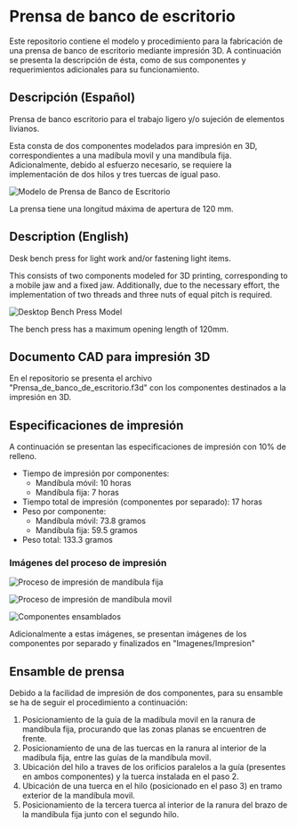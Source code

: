 # Prensa de banco de escritorio
Este repositorio contiene el modelo y procedimiento para la fabricación de una prensa de banco de escritorio mediante impresión 3D. A continuación se presenta la descripción de ésta, como de sus componentes y requerimientos adicionales para su funcionamiento.

## Descripción (Español)
Prensa de banco escritorio para el trabajo ligero y/o sujeción de elementos livianos.

Esta consta de dos componentes modelados para impresión en 3D, correspondientes a una madíbula movil y una mandíbula fija. Adicionalmente, debido al esfuerzo necesario, se requiere la implementación de dos hilos y tres tuercas de igual paso.

![Modelo de Prensa de Banco de Escritorio](/Imagenes/Prensa_de_banco.png)

La prensa tiene una longitud máxima de apertura de 120 mm. 

## Description (English)
Desk bench press for light work and/or fastening light items.

This consists of two components modeled for 3D printing, corresponding to a mobile jaw and a fixed jaw. Additionally, due to the necessary effort, the implementation of two threads and three nuts of equal pitch is required.

![Desktop Bench Press Model](/Imagenes/Prensa_de_banco.png)

The bench press has a maximum opening length of 120mm.

## Documento CAD para impresión 3D
En el repositorio se presenta el archivo "Prensa_de_banco_de_escritorio.f3d" con los componentes destinados a la impresión en 3D.

## Especificaciones de impresión
A continuación se presentan las especificaciones de impresión con 10% de relleno.
+ Tiempo de impresión por componentes:
    + Mandíbula móvil: 10 horas
    + Mandíbula fija: 7 horas
+ Tiempo total de impresión (componentes por separado): 17 horas
+ Peso por componente:
    + Mandíbula móvil: 73.8 gramos
    + Mandíbula fija: 59.5 gramos
+ Peso total: 133.3 gramos

### Imágenes del proceso de impresión
![Proceso de impresión de mandíbula fija](Imagenes/Impresion/ImpresionMandibulaFija.JPG)

![Proceso de impresión de mandíbula movil](Imagenes/Impresion/ImpresionMandibulaMovil.JPG)

![Componentes ensamblados](Imagenes/Impresion/PrensaEnsamblada.jpg)

Adicionalmente a estas imágenes, se presentan imágenes de los componentes por separado y finalizados en "Imagenes/Impresion"

## Ensamble de prensa
Debido a la facilidad de impresión de dos componentes, para su ensamble se ha de seguir el procedimiento a continuación:

1. Posicionamiento de la guía de la madíbula movil en la ranura de mandíbula fija, procurando que las zonas planas se encuentren de frente.
2. Posicionamiento de una de las tuercas en la ranura al interior de la madíbula fija, entre las guías de la mandíbula movil.
3. Ubicación del hilo a traves de los orificios paralelos a la guía (presentes en ambos componentes) y la tuerca instalada en el paso 2.
4. Ubicación de una tuerca en el hilo (posicionado en el paso 3) en tramo exterior de la mandíbula movil.
5. Posicionamiento de la tercera tuerca al interior de la ranura del brazo de la mandíbula fija junto con el segundo hilo.